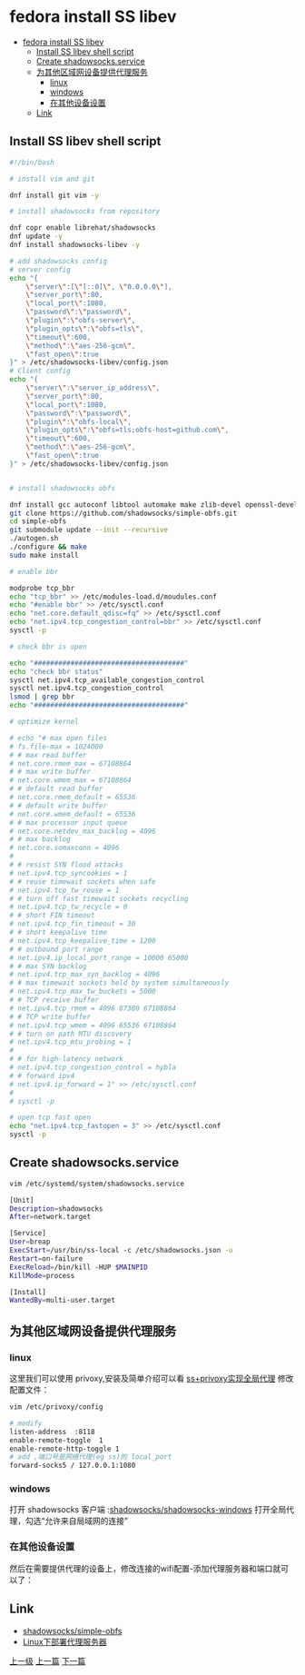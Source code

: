 # fedora install SS libev

<!-- @import "[TOC]" {cmd="toc" depthFrom=1 depthTo=6 orderedList=false} -->
<!-- code_chunk_output -->

* [fedora install SS libev](#fedora-install-ss-libev)
	* [Install SS libev shell script](#install-ss-libev-shell-script)
	* [Create shadowsocks.service](#create-shadowsocksservice)
	* [为其他区域网设备提供代理服务](#为其他区域网设备提供代理服务)
		* [linux](#linux)
		* [windows](#windows)
		* [在其他设备设置](#在其他设备设置)
	* [Link](#link)

<!-- /code_chunk_output -->

## Install SS libev shell script
```sh
#!/bin/bash

# install vim and git

dnf install git vim -y

# install shadowsocks from repository

dnf copr enable librehat/shadowsocks
dnf update -y
dnf install shadowsocks-libev -y

# add shadowsocks config
# server config
echo "{
    \"server\":[\"[::0]\", \"0.0.0.0\"],
    \"server_port\":80,
    \"local_port\":1080,
    \"password\":\"password\",
    \"plugin\":\"obfs-server\",
    \"plugin_opts\":\"obfs=tls\",
    \"timeout\":600,
    \"method\":\"aes-256-gcm\",
    \"fast_open\":true
}" > /etc/shadowsocks-libev/config.json
# Client config
echo "{
    \"server\":\"server_ip_address\",
    \"server_port\":80,
    \"local_port\":1080,
    \"password\":\"password\",
    \"plugin\":\"obfs-local\",
    \"plugin_opts\":\"obfs=tls;obfs-host=github.com\",
    \"timeout\":600,
    \"method\":\"aes-256-gcm\",
    \"fast_open\":true
}" > /etc/shadowsocks-libev/config.json


# install shadowsocks obfs

dnf install gcc autoconf libtool automake make zlib-devel openssl-devel asciidoc xmlto libev-devel -y
git clone https://github.com/shadowsocks/simple-obfs.git
cd simple-obfs
git submodule update --init --recursive
./autogen.sh
./configure && make
sudo make install

# enable bbr

modprobe tcp_bbr
echo "tcp_bbr" >> /etc/modules-load.d/moudules.conf
echo "#enable bbr" >> /etc/sysctl.conf
echo "net.core.default_qdisc=fq" >> /etc/sysctl.conf
echo "net.ipv4.tcp_congestion_control=bbr" >> /etc/sysctl.conf
sysctl -p

# check bbr is open

echo "#####################################"
echo "check bbr status"
sysctl net.ipv4.tcp_available_congestion_control
sysctl net.ipv4.tcp_congestion_control
lsmod | grep bbr
echo "#####################################"

# optimize kernel

# echo "# max open files
# fs.file-max = 1024000
# # max read buffer
# net.core.rmem_max = 67108864
# # max write buffer
# net.core.wmem_max = 67108864
# # default read buffer
# net.core.rmem_default = 65536
# # default write buffer
# net.core.wmem_default = 65536
# # max processor input queue
# net.core.netdev_max_backlog = 4096
# # max backlog
# net.core.somaxconn = 4096
#
# # resist SYN flood attacks
# net.ipv4.tcp_syncookies = 1
# # reuse timewait sockets when safe
# net.ipv4.tcp_tw_reuse = 1
# # turn off fast timewait sockets recycling
# net.ipv4.tcp_tw_recycle = 0
# # short FIN timeout
# net.ipv4.tcp_fin_timeout = 30
# # short keepalive time
# net.ipv4.tcp_keepalive_time = 1200
# # outbound port range
# net.ipv4.ip_local_port_range = 10000 65000
# # max SYN backlog
# net.ipv4.tcp_max_syn_backlog = 4096
# # max timewait sockets held by system simultaneously
# net.ipv4.tcp_max_tw_buckets = 5000
# # TCP receive buffer
# net.ipv4.tcp_rmem = 4096 87380 67108864
# # TCP write buffer
# net.ipv4.tcp_wmem = 4096 65536 67108864
# # turn on path MTU discovery
# net.ipv4.tcp_mtu_probing = 1
#
# # for high-latency network
# net.ipv4.tcp_congestion_control = hybla
# # forward ipv4
# net.ipv4.ip_forward = 1" >> /etc/sysctl.conf
#
# sysctl -p

# open tcp fast open
echo "net.ipv4.tcp_fastopen = 3" >> /etc/sysctl.conf
sysctl -p

```

## Create shadowsocks.service
```sh
vim /etc/systemd/system/shadowsocks.service

[Unit]
Description=shadowsocks
After=network.target

[Service]
User=breap
ExecStart=/usr/bin/ss-local -c /etc/shadowsocks.json -u
Restart=on-failure
ExecReload=/bin/kill -HUP $MAINPID
KillMode=process

[Install]
WantedBy=multi-user.target
```

## 为其他区域网设备提供代理服务

### linux
这里我们可以使用 privoxy,安装及简单介绍可以看 [ss+privoxy实现全局代理](./ss_privoxy.md)
修改配置文件：
```sh
vim /etc/privoxy/config
```
```sh
# modify
listen-address  :8118  
enable-remote-toggle  1
enable-remote-http-toggle 1
# add ,端口号是网络代理(eg ss)的 local_port
forward-socks5 / 127.0.0.1:1080  
```

### windows
打开 shadowsocks 客户端 :[shadowsocks/shadowsocks-windows](https://github.com/shadowsocks/shadowsocks-windows)
打开全局代理，勾选“允许来自局域网的连接”

### 在其他设备设置

然后在需要提供代理的设备上，修改连接的wifi配置-添加代理服务器和端口就可以了：

## Link
* [shadowsocks/simple-obfs](https://github.com/shadowsocks/simple-obfs)
* [Linux下部署代理服务器](https://blog.csdn.net/m0_38110132/article/details/79796171)

[上一级](base.md)
[上一篇](docker.md)
[下一篇](find_a_job.md)

